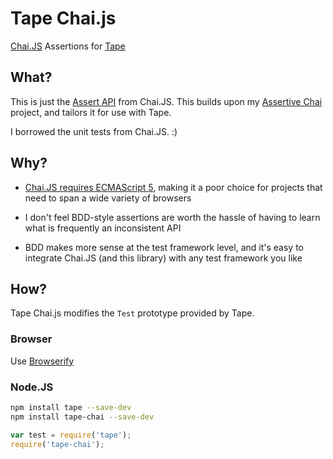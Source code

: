# Tape Chai.js

[Chai.JS](http://chaijs.com/) Assertions for [Tape](https://github.com/substack/tape)

## What?

This is just the [Assert API](http://chaijs.com/api/assert/) from
Chai.JS.
This builds upon my [Assertive Chai](https://github.com/jokeyrhyme/assertive-chai.js)
project, and tailors it for use with Tape.

I borrowed the unit tests from Chai.JS. :)


## Why?

- [Chai.JS requires ECMAScript 5](https://github.com/chaijs/chai/issues/117),
  making it a poor choice for projects that need to span a wide variety of
  browsers

- I don't feel BDD-style assertions are worth the hassle of having to
  learn what is frequently an inconsistent API

- BDD makes more sense at the test framework level, and it's easy to
  integrate Chai.JS (and this library) with any test framework you like


## How?

Tape Chai.js modifies the `Test` prototype provided by Tape.

### Browser

Use [Browserify](http://browserify.org/)

### Node.JS

```sh
npm install tape --save-dev
npm install tape-chai --save-dev
```

```javascript
var test = require('tape');
require('tape-chai');
```
